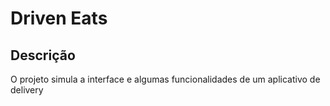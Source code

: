 <h1>Driven Eats</h1>
<h2>Descrição</h2>
<p>O projeto simula a interface e algumas funcionalidades de um aplicativo de delivery</p>
<img src:"https://user-images.githubusercontent.com/106850140/180058859-1ac2d12b-d689-46fb-b3ae-f27b41e139b0.png">
